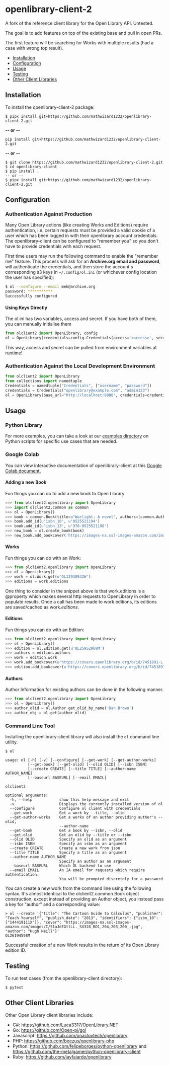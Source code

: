 openlibrary-client-2
==================

A fork of the reference client library for the Open Library API. Untested.

The goal is to add features on top of the existing base and pull in open PRs.

The first feature will be searching for Works with multiple results (had a case with wrong top result).

- [Installation](#installation)
- [Configuration](#configuration)
- [Usage](#usage)
- [Testing](#testing)
- [Other Client Libraries](#other-client-libraries)

## Installation

To install the openlibrary-client-2 package:
```
$ pipx install git+https://github.com/mathwizard1232/openlibrary-client-2.git
```
__-- or --__
```
pip install git+https://github.com/mathwizard1232/openlibrary-client-2.git
```
__-- or --__
```
$ git clone https://github.com/mathwizard1232/openlibrary-client-2.git
$ cd openlibrary-client
$ pip install .
-- or --
$ pipx install git+https://github.com/mathwizard1232/openlibrary-client-2.git
```

## Configuration
### Authentication Against Production

Many Open Library actions (like creating Works and Editions) require authentication, i.e. certain requests must be provided a valid cookie of a user which has been logged in with their openlibrary account credentials.  The openlibrary-client can be configured to "remember you" so you don't have to provide credentials with each request.

First time users may run the following command to enable the "remember me" feature. This process will ask for an **Archive.org email and password**, will authenticate the credentials, and then store the account's corresponding s3 keys in `~/.config/ol.ini` (or whichever config location the user has specified):

```sh
$ ol --configure --email mek@archive.org
password: ***********
Successfully configured
```

#### Using Keys Directly
The ol.ini has two variables, access and secret. If you have both of them, you can manually initialise them
```python
from olclient2 import OpenLibrary, config
ol = OpenLibrary(credentials=config.Credentials(access='<access>', secret='<secret>'))
```
This way, access and secret can be pulled from environment variables at runtime!

### Authentication Against the Local Development Environment
```python
from olclient2 import OpenLibrary
from collections import namedtuple
Credentials = namedtuple("Credentials", ["username", "password"])
credentials = Credentials("openlibrary@example.com", "admin123")
ol = OpenLibrary(base_url="http://localhost:8080", credentials=credentials)
```

## Usage

### Python Library

For more examples, you can take a look at our [examples directory](examples/scripts) on Python scripts for specific use cases that are needed.

### Google Colab

You can view interactive documentation of openlibrary-client at this [Google Colab document.](https://colab.research.google.com/drive/1lVBmEGU10CR5uKZyhjYCvveobsG9yix4?usp=sharing)

#### Adding a new Book

Fun things you can do to add a new book to Open Library
```python
>>> from olclient2.openlibrary import OpenLibrary
>>> import olclient2.common as common
>>> ol = OpenLibrary()
>>> book = common.Book(title=u"Warlight: A novel", authors=[common.Author(name=u"Michael Ondaatje")], publisher=u"Deckle Edge", publish_date=u"2018")
>>> book.add_id(u'isbn_10', u'0525521194')
>>> book.add_id(u'isbn_13', u'978-0525521198')
>>> new_book = ol.create_book(book)
>>> new_book.add_bookcover('https://images-na.ssl-images-amazon.com/images/I/51kmM%2BvVRJL._SX337_BO1,204,203,200_.jpg')
```

#### Works

Fun things you can do with an Work:

```python
>>> from olclient2.openlibrary import OpenLibrary
>>> ol = OpenLibrary()
>>> work = ol.Work.get(u'OL12938932W')
>>> editions = work.editions
```
One thing to consider in the snippet above is that work.editions is a @property which makes several http requests to OpenLibrary in order to populate results. Once a call has been made to work.editions, its editions are saved/cached as work._editions_.


#### Editions

Fun things you can do with an Edition:
```python
>>> from olclient2.openlibrary import OpenLibrary
>>> ol = OpenLibrary()
>>> edition = ol.Edition.get(u'OL25952968M')
>>> authors = edition.authors
>>> work = edition.work
>>> work.add_bookcover(u'https://covers.openlibrary.org/b/id/7451891-L.jpg')
>>> edition.add_bookcover(u'https://covers.openlibrary.org/b/id/7451891-L.jpg')
```

#### Authors

Author Information for existing authors can be done in the following manner.
```python
>>> from olclient2.openlibrary import OpenLibrary
>>> ol = OpenLibrary()
>>> author_olid = ol.Author.get_olid_by_name('Dan Brown')
>>> author_obj = ol.get(author_olid)
```

### Command Line Tool

Installing the openlibrary-client library will also install the `ol` command line utility.

```
$ ol

usage: ol [-h] [-v] [--configure] [--get-work] [--get-author-works]
          [--get-book] [--get-olid] [--olid OLID] [--isbn ISBN]
          [--create CREATE] [--title TITLE] [--author-name AUTHOR_NAME]
          [--baseurl BASEURL] [--email EMAIL]

olclient2

optional arguments:
  -h, --help            show this help message and exit
  -v                    Displays the currently installed version of ol
  --configure           Configure ol client with credentials
  --get-work            Get a work by --title, --olid
  --get-author-works    Get a works of an author providing author's --olid,
                        --author-name
  --get-book            Get a book by --isbn, --olid
  --get-olid            Get an olid by --title or --isbn
  --olid OLID           Specify an olid as an argument
  --isbn ISBN           Specify an isbn as an argument
  --create CREATE       Create a new work from json
  --title TITLE         Specify a title as an argument
  --author-name AUTHOR_NAME
                        Specify an author as an argument
  --baseurl BASEURL     Which OL backend to use
  --email EMAIL         An IA email for requests which require authentication.
                        You will be prompted discretely for a password
```

You can create a new work from the command line using the following syntax. It's almost identical to the olclient2.common.Book object construction, except instead of providing an Author object, you instead pass a key for "author" and a corresponding value:

```
> ol --create '{"title": "The Cartoon Guide to Calculus", "publisher": "Teach Yourself", "publish_date": "2013", "identifiers": {"isbn_10": ["144419111X"]}, "cover": "https://images-na.ssl-images-amazon.com/images/I/51aJdEGttLL._SX328_BO1,204,203,200_.jpg", "author": "Hugh Neill"}'
OL26194598M
```

Successful creation of a new Work results in the return of its Open Library edition ID.

## Testing

To run test cases (from the openlibrary-client directory):

```
$ pytest
```

## Other Client Libraries

Other Open Library client libraries include:
- C#: https://github.com/Luca3317/OpenLibrary.NET
- Go: https://github.com/Open-pi/gol
- Javascript: https://github.com/onaclovtech/openlibrary
- PHP: https://github.com/beezus/openlibrary-php
- Python: https://github.com/felipeborges/python-openlibrary and https://github.com/the-metalgamer/python-openlibrary-client
- Ruby: https://github.com/jayfajardo/openlibrary
